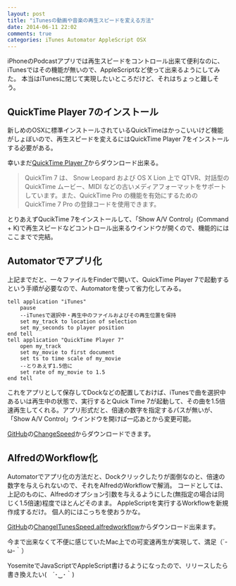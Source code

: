 ```yaml
---
layout: post
title: "iTunesの動画や音楽の再生スピードを変える方法"
date: 2014-06-11 22:02
comments: true
categories: iTunes Automator AppleScript OSX
---
```


iPhoneのPodcastアプリでは再生スピードをコントロール出来て便利なのに、iTunesではその機能が無いので、AppleScriptなど使って出来るようにしてみた。
本当はiTunesに閉じて実現したいところだけど、それはちょっと難しそう。

## QuickTime Player 7のインストール

新しめのOSXに標準インストールされているQuickTimeはかっこいいけど機能がしょぼいので、再生スピードを変えるにはQuickTime Player 7をインストールする必要がある。

幸いまだ[QuickTime Player 7](http://support.apple.com/kb/DL923?viewlocale=ja_JP)からダウンロード出来る。

> QuickTim 7 は、 Snow Leopard および OS X Lion 上で QTVR、対話型の QuickTime ムービー、MIDI などの古いメディアフォーマットをサポートしています。また、QuickTime Pro の機能を有効にするための QuickTime 7 Pro の登録コードを使用できます。

とりあえずQucikTime 7をインストールして、「Show A/V Control」(Command + K)で再生スピードなどコントロール出来るウインドウが開くので、機能的にはここまでで完結。

## Automatorでアプリ化

上記までだと、一々ファイルをFinderで開いて、QuickTime Player 7で起動するという手順が必要なので、Automatorを使って省力化してみる。

```applescript
tell application "iTunes"
	pause
	--iTunesで選択中・再生中のファイルおよびその再生位置を保持
	set my_track to location of selection
	set my_seconds to player position
end tell
tell application "QuickTime Player 7"
	open my_track
	set my_movie to first document
	set ts to time scale of my_movie
	--とりあえず1.5倍に
	set rate of my_movie to 1.5
end tell
```

これをアプリとして保存してDockなどの配置しておけば、iTunesで曲を選択中あるいは再生中の状態で、実行するとQuick Time 7が起動して、その曲を1.5倍速再生してくれる。アプリ形式だと、倍速の数字を指定するパスが無いが、「Show A/V Control」ウインドウを開けば一応あとから変更可能。

[GitHub](https://github.com/mono0926/AppleScript)の[ChangeSpeed](https://github.com/mono0926/AppleScript/raw/master/ChangeSpeed.zip)からダウンロードできます。

## AlfredのWorkflow化

Automatorでアプリ化の方法だと、Dockクリックしたりが面倒なのと、倍速の数字を与えられないので、それをAlfredのWorkflowで解消。
コードとしては、上記のものに、Alfredのオプション引数を与えるようにした(無指定の場合は同じく1.5倍速)程度でほとんどそのまま。
AppleScriptを実行するWorkflowを新規作成するだけ。
個人的にはこっちを使おうかな。

[GitHub](https://github.com/mono0926/AlfredWorkflow)の[ChangeITunesSpeed.alfredworkflow](https://github.com/mono0926/AlfredWorkflow/raw/master/changeSpeed/ChangeITunesSpeed.alfredworkflow)からダウンロード出来ます。

今まで出来なくて不便に感じていたMac上での可変速再生が実現して、満足（´-ω-｀）


YosemiteでJavaScriptでAppleScript書けるようになったので、リリースしたら書き換えたい(　´･‿･｀)